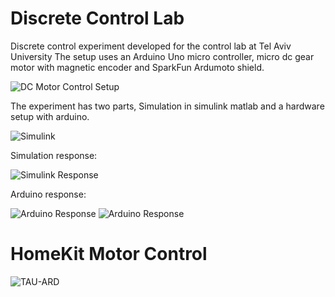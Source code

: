 # Discrete Control Lab
Discrete control experiment developed for the control lab at Tel Aviv University
The setup uses an Arduino Uno micro controller, micro dc gear motor with magnetic encoder and SparkFun Ardumoto shield.

![DC Motor Control Setup](https://github.com/TAU-Robotics/ArduMotorControl/blob/main/Photos/20201011_114515.jpg)

The experiment has two parts, Simulation in simulink matlab and a hardware setup with arduino.

![Simulink](https://github.com/TAU-Robotics/ArduMotorControl/blob/main/Photos/DC_Motor_Simulink.png)

Simulation response:

![Simulink Response](https://github.com/TAU-Robotics/ArduMotorControl/blob/main/Photos/Simulink%20Response.png)

Arduino response:

![Arduino Response](https://github.com/TAU-Robotics/ArduMotorControl/blob/main/Photos/ArduinoControlPlot.png)
![Arduino Response](https://github.com/TAU-Robotics/ArduMotorControl/blob/main/Photos/PI_Controller2.JPG)

# HomeKit Motor Control
![TAU-ARD](https://github.com/TAU-Robotics/ArduMotorControl/blob/main/Photos/TAU-ARD%20Kit.jpg)
